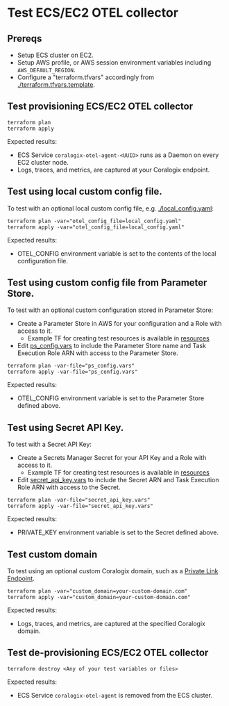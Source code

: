 # Test ECS/EC2 OTEL collector

## Prereqs

* Setup ECS cluster on EC2.
* Setup AWS profile, or AWS session environment variables including ```AWS_DEFAULT_REGION```.
* Configure a "terraform.tfvars" accordingly from [./terraform.tfvars.template](./terraform.tfvars.template).

## Test provisioning ECS/EC2 OTEL collector

```
terraform plan
terraform apply
```

Expected results:
* ECS Service ```coralogix-otel-agent-<UUID>``` runs as a Daemon on every EC2 cluster node.
* Logs, traces, and metrics, are captured at your Coralogix endpoint.

## Test using local custom config file.

To test with an optional local custom config file, e.g. [./local_config.yaml](./local_config.yaml):

```
terraform plan -var="otel_config_file=local_config.yaml"
terraform apply -var="otel_config_file=local_config.yaml"
```

Expected results:
* OTEL_CONFIG environment variable is set to the contents of the local configuration file.

## Test using custom config file from Parameter Store.

To test with an optional custom configuration stored in Parameter Store:
* Create a Parameter Store in AWS for your configuration and a Role with access to it.
    * Example TF for creating test resources is available in [resources](./resources/)
* Edit [ps_config.vars](./ps_config.vars) to include the Parameter Store name and Task Execution Role ARN with access to the Parameter Store.

```
terraform plan -var-file="ps_config.vars"
terraform apply -var-file="ps_config.vars"
```

Expected results:
* OTEL_CONFIG environment variable is set to the Parameter Store defined above.

## Test using Secret API Key.

To test with a Secret API Key:
* Create a Secrets Manager Secret for your API Key and a Role with access to it.
    * Example TF for creating test resources is available in [resources](./resources/)
* Edit [secret_api_key.vars](./secret_api_key.vars) to include the Secret ARN and Task Execution Role ARN with access to the Secret.

```
terraform plan -var-file="secret_api_key.vars"
terraform apply -var-file="secret_api_key.vars"
```

Expected results:
* PRIVATE_KEY environment variable is set to the Secret defined above.

## Test custom domain

To test using an optional custom Coralogix domain, such as a [Private Link Endpoint](https://coralogix.com/docs/coralogix-amazon-web-services-aws-privatelink-endpoints/).

```
terraform plan -var="custom_domain=your-custom-domain.com"
terraform apply -var="custom_domain=your-custom-domain.com"
```

Expected results:
* Logs, traces, and metrics, are captured at the specified Coralogix domain.

## Test de-provisioning ECS/EC2 OTEL collector

```
terraform destroy <Any of your test variables or files>
```

Expected results:
* ECS Service ```coralogix-otel-agent``` is removed from the ECS cluster.
